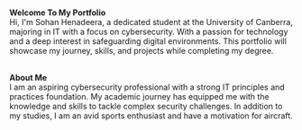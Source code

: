 <br>**Welcome To My Portfolio**</br>
Hi, I'm Sohan Henadeera, a dedicated student at the University of Canberra, majoring in IT with a focus on cybersecurity. With a passion for technology and a deep interest in safeguarding digital environments. This portfolio will showcase my journey, skills, and projects while completing my degree.

<br>**About Me**</br>
I am an aspiring cybersecurity professional with a strong IT principles and practices foundation. My academic journey has equipped me with the knowledge and skills to tackle complex security challenges. In addition to my studies, I am an avid sports enthusiast and have a motivation for aircraft.
